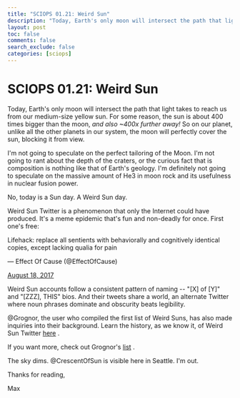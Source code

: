 ```yaml
---
title: "SCIOPS 01.21: Weird Sun"
description: "Today, Earth's only moon will intersect the path that light takes to reach us from our medium-size yellow sun"
layout: post
toc: false
comments: false
search_exclude: false
categories: [sciops]
---
```



 SCIOPS 01.21: Weird Sun
=========================


  

Today, Earth's only moon will intersect the path that light takes to reach us from our medium-size yellow sun. For some reason, the sun is about 400 times bigger than the moon,
*and also ~400x further away!*
So on our planet, unlike all the other planets in our system, the moon will perfectly cover the sun, blocking it from view.
  

  

I'm not going to speculate on the perfect tailoring of the Moon. I'm not going to rant about the depth of the craters, or the curious fact that is composition is nothing like that of Earth's geology. I'm definitely not going to speculate on the massive amount of He3 in moon rock and its usefulness in nuclear fusion power.
  

  

No, today is a Sun day. A Weird Sun day.
  

  

Weird Sun Twitter is a phenomenon that only the Internet could have produced. It's a meme epidemic that's fun and non-deadly for once. First one's free:

 Lifehack: replace all sentients with behaviorally and cognitively identical copies, except lacking qualia for pain




 — Effect Of Cause (@EffectOfCause)

[August 18, 2017](https://twitter.com/EffectOfCause/status/898385376728961024)
  

  

Weird Sun accounts follow a consistent pattern of naming -- "[X] of [Y]" and "[ZZZ], THIS" bios. And their tweets share a world, an alternate Twitter where noun phrases dominate and obscurity beats legibility.
  

  

@Grognor, the user who compiled the first list of Weird Suns, has also made inquiries into their background. Learn the history, as we know it, of Weird Sun Twitter
[here](http://grognor.blogspot.com/2017/03/a-history-of-weird-sun-twitter.html)
.
  

  

If you want more, check out Grognor's
[list](https://twitter.com/grognor/lists/weird-sun-twitter/)
.
  

  

The sky dims. @CrescentOfSun is visible here in Seattle. I'm out.
  

  

Thanks for reading,
  

Max
  

